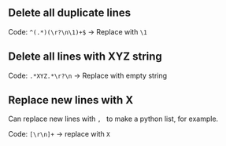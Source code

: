 ## Delete all duplicate lines
Code: `^(.*)(\r?\n\1)+$` -> Replace with `\1`
## Delete all lines with XYZ string
Code: `.*XYZ.*\r?\n` -> Replace with empty string
## Replace new lines with X
Can replace new lines with `, ` to make a python list, for example.

Code: `[\r\n]+` -> replace with `X`
